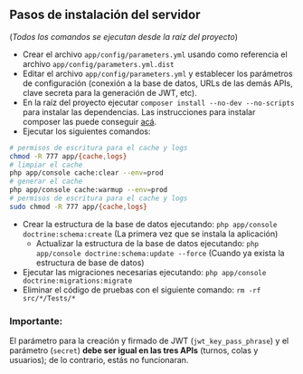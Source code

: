 ## Pasos de instalación del servidor

(*Todos los comandos se ejecutan desde la raíz del proyecto*)

- Crear el archivo `app/config/parameters.yml` usando como referencia el archivo `app/config/parameters.yml.dist`
- Editar el archivo `app/config/parameters.yml` y establecer los parámetros de configuración (conexión a la base de datos, URLs de las demás APIs, clave secreta para la generación de JWT, etc).
- En la raíz del proyecto ejecutar `composer install --no-dev --no-scripts` para instalar las dependencias. Las instrucciones para instalar composer las puede conseguir 
[acá](https://getcomposer.org/download/).
- Ejecutar los siguientes comandos:

```bash
# permisos de escritura para el cache y logs
chmod -R 777 app/{cache,logs}
# limpiar el cache
php app/console cache:clear --env=prod
# generar el cache
php app/console cache:warmup --env=prod
# permisos de escritura para el cache y logs
sudo chmod -R 777 app/{cache,logs}
```

- Crear la estructura de la base de datos ejecutando: `php app/console doctrine:schema:create` (La primera vez que se instala la aplicación)
    - Actualizar la estructura de la base de datos ejecutando: `php app/console doctrine:schema:update --force` (Cuando ya exista la estructura de base de datos)
- Ejecutar las migraciones necesarias ejecutando: `php app/console doctrine:migrations:migrate`
- Eliminar el código de pruebas con el siguiente comando: `rm -rf src/*/Tests/*`

### Importante:
 
El parámetro para la creación y firmado de JWT (`jwt_key_pass_phrase`) y el parámetro (`secret`) **debe ser igual en las tres APIs** (turnos, colas y usuarios); de lo contrario, estás no funcionaran.
